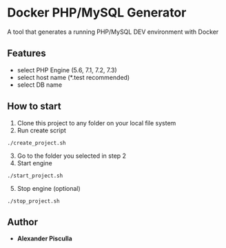 # Docker PHP/MySQL Generator

A tool that generates a running PHP/MySQL DEV environment with Docker

## Features

* select PHP Engine (5.6, 7.1, 7.2, 7.3)
* select host name (*.test recommended)
* select DB name

## How to start

1. Clone this project to any folder on your local file system
2. Run create script
```
./create_project.sh
```
3. Go to the folder you selected in step 2
4. Start engine
```
./start_project.sh
```
5. Stop engine (optional)
```
./stop_project.sh
```

## Author

* **Alexander Pisculla**